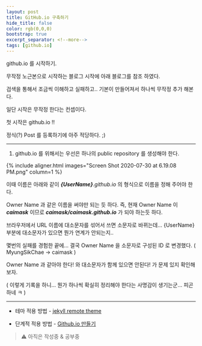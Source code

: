 ```yaml
---
layout: post
title: GitHub.io 구축하기
hide_title: false
color: rgb(0,0,0)
bootstrap: true
excerpt_separator: <!--more-->
tags: [github.io]
---
```


github.io 를 시작하기.

<!--more-->

무작정 노근본으로 시작하는 블로그 시작에 아래 블로그를 참조 하였다.

검색을 통해서 조금씩 이해하고 실패하고.. 기본이 만들어져서 하나씩 무작정 추가 해본다.

일단 시작은 무작정 한다는 컨셉이다.

첫 시작은 github.io !!

정식(?) Post 를 등록하기에 아주 적당하다. ;)

<hr/>

1. github.io 를 위해서는 우선은 하나의 public repository 를 생성해야 한다.

{% include aligner.html images="Screen Shot 2020-07-30 at 6.19.08 PM.png" column=1 %}

 이때 이름은 아래와 같이 *<b>{UserName}</b>.github.io* 의 형식으로 이름을 정해 주어야 한다.
  
 Owner Name 과 같은 이름을 써야만 되는 듯 하다. 즉, 현재 Owner Name 이 <b>*caimask*</b> 이므로 <b>*caimask/caimask.github.io*</b> 가 되야 하는듯 하다.
 
 브라우저에서 URL 이름에 대소문자를 섞어서 쓰면 소문자로 바뀌는데... {UserName} 부분에 대소문자가 있으면 뭔가 연계가 안되는지.. 
 
 몇번의 실패를 경험한 끝에... 결국 Owner Name 을 소문자로 구성된 ID 로 변경했다. ( MyungSikChae -> caimask )
 
 Owner Name 과 같아야 한다! 와 대소문자가 함께 있으면 안된다! 가 문제 있지 확인해 보자. 
 
 ( 이렇게 기록을 하니... 뭔가 하나씩 확실히 정리해야 한다는 사명감이 생기는군... 피곤하네 ㅋ )
 
 
<hr/>

* 테마 적용 방법 - [jekyll remote theme](https://dreamgonfly.github.io/blog/jekyll-remote-theme/)

* 단계적 적용 방법 - [Github.io 만들기](https://blog.naver.com/tty4032/221493608079)

> ⚠️ 아직은 작성중 & 공부중

